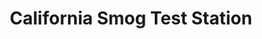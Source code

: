 ---
title: "California Smog Test Station"
url: /san-diego/california-smog-test-station/
shop: Autowerkstatt
---